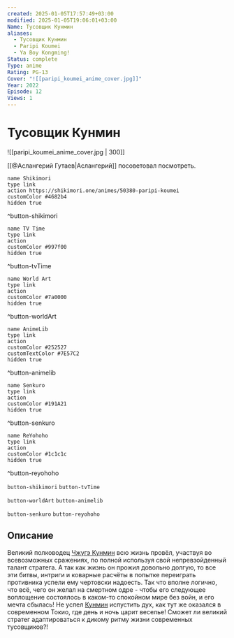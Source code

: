 ```yaml
---
created: 2025-01-05T17:57:49+03:00
modified: 2025-01-05T19:06:01+03:00
Name: Тусовщик Кунмин
aliases:
  - Тусовщик Кунмин
  - Paripi Koumei
  - Ya Boy Kongming!
Status: complete
Type: anime
Rating: PG-13
Cover: "![[paripi_koumei_anime_cover.jpg]]"
Year: 2022
Episode: 12
Views: 1
---
```


# Тусовщик Кунмин

![[paripi_koumei_anime_cover.jpg | 300]]

[[@Аслангерий Гутаев|Аслангерий]] посоветовал посмотреть.

```button
name Shikimori
type link
action https://shikimori.one/animes/50380-paripi-koumei
customColor #4682b4
hidden true
```
^button-shikimori

```button
name TV Time
type link
action 
customColor #997f00
hidden true
```
^button-tvTime

```button
name World Art
type link
action 
customColor #7a0000
hidden true
```
^button-worldArt

```button
name AnimeLib
type link
action 
customColor #252527
customTextColor #7E57C2
hidden true
```
^button-animelib

```button
name Senkuro
type link
action 
customColor #191A21
hidden true
```
^button-senkuro

```button
name ReYohoho
type link
action 
customColor #1c1c1c
hidden true
```
^button-reyohoho



`button-shikimori` `button-tvTime`

`button-worldArt` `button-animelib`

`button-senkuro` `button-reyohoho`



## Описание

Великий полководец [Чжугэ Кунмин](https://shikimori.one/characters/203656-kongming-zhuge) всю жизнь провёл, участвуя во всевозможных сражениях, по полной используя свой непревзойденный талант стратега. А так как жизнь он прожил довольно долгую, то все эти битвы, интриги и коварные расчёты в попытке переиграть противника успели ему чертовски надоесть. Так что вполне логично, что всё, чего он желал на смертном одре - чтобы его следующее воплощение состоялось в каком-то спокойном мире без войн, и его мечта сбылась! Не успел [Кунмин](https://shikimori.one/characters/203656-kongming-zhuge) испустить дух, как тут же оказался в современном Токио, где день и ночь царит веселье! Сможет ли великий стратег адаптироваться к дикому ритму жизни современных тусовщиков?!
